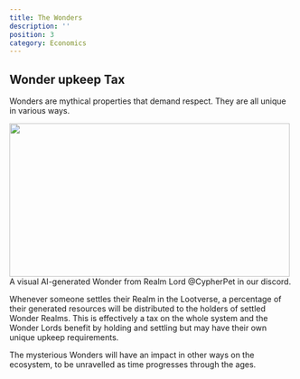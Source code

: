 ```yaml
---
title: The Wonders
description: ''
position: 3
category: Economics
---
```


## Wonder upkeep Tax


Wonders are mythical properties that demand respect. They are all unique in various ways.

<img alt="" class="nb agb gi gt gq gz af u" role="presentation" src="https://miro.medium.com/max/496/1*fDkFH671N1Y_glpCMIkHKw.png" srcset="https://miro.medium.com/max/276/1*fDkFH671N1Y_glpCMIkHKw.png 276w, https://miro.medium.com/max/496/1*fDkFH671N1Y_glpCMIkHKw.png 496w" sizes="496px" width="496" height="272">
A visual AI-generated Wonder from Realm Lord @CypherPet in our discord.

Whenever someone settles their Realm in the Lootverse, a percentage of their generated resources will be distributed to the holders of settled Wonder Realms. 
This is effectively a tax on the whole system and the Wonder Lords benefit by holding and settling but may have their own unique upkeep requirements.

The mysterious Wonders will have an impact in other ways on the ecosystem, to be unravelled as time progresses through the ages.
